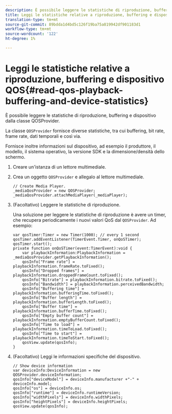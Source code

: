 ```yaml
---
description: È possibile leggere le statistiche di riproduzione, buffering e dispositivo dalla classe QOSProvider.
title: Leggi le statistiche relative a riproduzione, buffering e dispositivo QOS
translation-type: tm+mt
source-git-commit: 89bdda1d4bd5c126f19ba75a819942df901183d1
workflow-type: tm+mt
source-wordcount: '122'
ht-degree: 1%

---
```



# Leggi le statistiche relative a riproduzione, buffering e dispositivo QOS{#read-qos-playback-buffering-and-device-statistics}

È possibile leggere le statistiche di riproduzione, buffering e dispositivo dalla classe QOSProvider.

La classe `QOSProvider` fornisce diverse statistiche, tra cui buffering, bit rate, frame rate, dati temporali e così via.

Fornisce inoltre informazioni sul dispositivo, ad esempio il produttore, il modello, il sistema operativo, la versione SDK e la dimensione/densità dello schermo.

1. Creare un&#39;istanza di un lettore multimediale.
1. Crea un oggetto `QOSProvider` e allegalo al lettore multimediale.

   ```
   // Create Media Player. 
   _mediaQosProvider = new QOSProvider; 
   _mediaQosProvider.attachMediaPlayer(_mediaPlayer);
   ```

1. (Facoltativo) Leggere le statistiche di riproduzione.

   Una soluzione per leggere le statistiche di riproduzione è avere un timer, che recupera periodicamente i nuovi valori QoS dal `QOSProvider`. Ad esempio:

   ```
   var qosTimer:Timer = new Timer(1000); // every 1 second  
   qosTimer.addEventListener(TimerEvent.Timer, onQoSTimer);  
   qosTimer.start(); 
   private function onQoSTimer(event:TimerEvent):void { 
       var playbackInformation:PlaybackInformation = _mediaQosProvider.getPlaybackInformation(); 
       qosInfo["Frame rate"] = playbackInformation.frameRate.toFixed();  
       qosInfo["Dropped frames"] = playbackInformation.droppedFrameCount.toFixed(); 
       qosInfo["Bitrate"] = playbackInformation.bitrate.toFixed(); 
       qosInfo["Bandwidth"] = playbackInformation.perceivedBandwidth; 
       qosInfo["Buffering time"] = playbackInformation.bufferingTime.toFixed(); 
       qosInfo["Buffer length"] = playbackInformation.bufferLength.toFixed();  
       qosInfo["Buffer time"] = playbackInformation.bufferTime.toFixed(); 
       qosInfo["Empty buffer count"] = playbackInformation.emptyBufferCount.toFixed();  
       qosInfo["Time to load"] = playbackInformation.timeToLoad.toFixed();  
       qosInfo["Time to start"] = playbackInformation.timeToStart.toFixed(); 
       qosView.update(qosInfo); 
   }
   ```

1. (Facoltativo) Leggi le informazioni specifiche del dispositivo.

   ```
   // Show device information 
   var deviceInfo:DeviceInformation = new QOSProvider.deviceInformation; 
   qosInfo["deviceModel"] = deviceInfo.manufacturer +"-" + deviceInfo.model; 
   qosInfo["os"] = deviceInfo.os;  
   qosInfo["runtime"] = deviceInfo.runtimeVersion;  
   qosInfo["widthPixels"] = deviceInfo.widthPixels;  
   qosInfo["heightPixels"] = deviceInfo.heightPixels; 
   qosView.update(qosInfo); 
   ```

